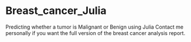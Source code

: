 # Breast_cancer_Julia
Predicting whether a tumor is Malignant or Benign using Julia
Contact me personally if you want the full version of the breast cancer analysis report.
